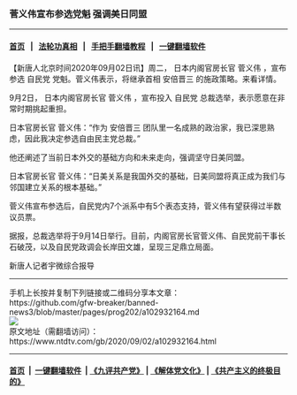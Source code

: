 ### 菅义伟宣布参选党魁 强调美日同盟
------------------------

#### [首页](https://github.com/gfw-breaker/banned-news3/blob/master/README.md) &nbsp;&nbsp;|&nbsp;&nbsp; [法轮功真相](https://github.com/begood0513/basic/blob/master/README.md)  &nbsp;&nbsp;|&nbsp;&nbsp; [手把手翻墙教程](https://github.com/gfw-breaker/guides/wiki)  &nbsp;&nbsp;|&nbsp;&nbsp; [一键翻墙软件](https://github.com/gfw-breaker/nogfw/blob/master/README.md)  



<div><div class="post_content" itemprop="articleBody">
 <p>
  【新唐人北京时间2020年09月02日讯】周二，
  <ok href="https://www.ntdtv.com/gb/日本内阁官房长官.htm">
   日本内阁官房长官
  </ok>
  <ok href="https://www.ntdtv.com/gb/菅义伟.htm">
   菅义伟
  </ok>
  ，宣布参选
  <ok href="https://www.ntdtv.com/gb/自民党.htm">
   自民党
  </ok>
  党魁。菅义伟表示，将继承首相
  <ok href="https://www.ntdtv.com/gb/安倍晋三.htm">
   安倍晋三
  </ok>
  的施政策略。来看详情。
 </p>
 <p>
  9月2日，
  <ok href="https://www.ntdtv.com/gb/日本内阁官房长官.htm">
   日本内阁官房长官
  </ok>
  <ok href="https://www.ntdtv.com/gb/菅义伟.htm">
   菅义伟
  </ok>
  ，宣布投入
  <ok href="https://www.ntdtv.com/gb/自民党.htm">
   自民党
  </ok>
  总裁选举，表示愿意在非常时期挑起重担。
 </p>
 <p>
  日本官房长官 菅义伟：“作为
  <ok href="https://www.ntdtv.com/gb/安倍晋三.htm">
   安倍晋三
  </ok>
  团队里一名成熟的政治家，我已深思熟虑，因此我决定参选自由民主党总裁。”
 </p>
 <p>
  他还阐述了当前日本外交的基础方向和未来走向，强调坚守日美同盟。
 </p>
 <p>
  日本官房长官 菅义伟：“日美关系是我国外交的基础，日美同盟将真正成为我们与邻国建立关系的根本基础。”
 </p>
 <p>
  菅义伟宣布参选后，自民党内7个派系中有5个表态支持，菅义伟有望获得过半数议员票。
 </p>
 <p>
  据报，总裁选举将于9月14日举行。目前，内阁官房长官菅义伟、自民党前干事长石破茂，以及自民党政调会长岸田文雄，呈现三足鼎立局面。
 </p>
 <p>
  新唐人记者宇微综合报导
 </p>
 <div class="single_ad">
 </div>
</div>
</div>
<hr/>
手机上长按并复制下列链接或二维码分享本文章：<br/>
https://github.com/gfw-breaker/banned-news3/blob/master/pages/prog202/a102932164.md <br/>
<a href='https://github.com/gfw-breaker/banned-news3/blob/master/pages/prog202/a102932164.md'><img src='https://github.com/gfw-breaker/banned-news3/blob/master/pages/prog202/a102932164.md.png'/></a> <br/>
原文地址（需翻墙访问）：https://www.ntdtv.com/gb/2020/09/02/a102932164.html


------------------------
#### [首页](https://github.com/gfw-breaker/banned-news3/blob/master/README.md) &nbsp;|&nbsp; [一键翻墙软件](https://github.com/gfw-breaker/nogfw/blob/master/README.md) &nbsp;| [《九评共产党》](https://github.com/gfw-breaker/9ping.md/blob/master/README.md#九评之一评共产党是什么) | [《解体党文化》](https://github.com/gfw-breaker/jtdwh.md/blob/master/README.md) | [《共产主义的终极目的》](https://github.com/gfw-breaker/gczydzjmd.md/blob/master/README.md)


<img src='http://gfw-breaker.win/banned-news3/pages/prog202/a102932164.md' width='0px' height='0px'/>